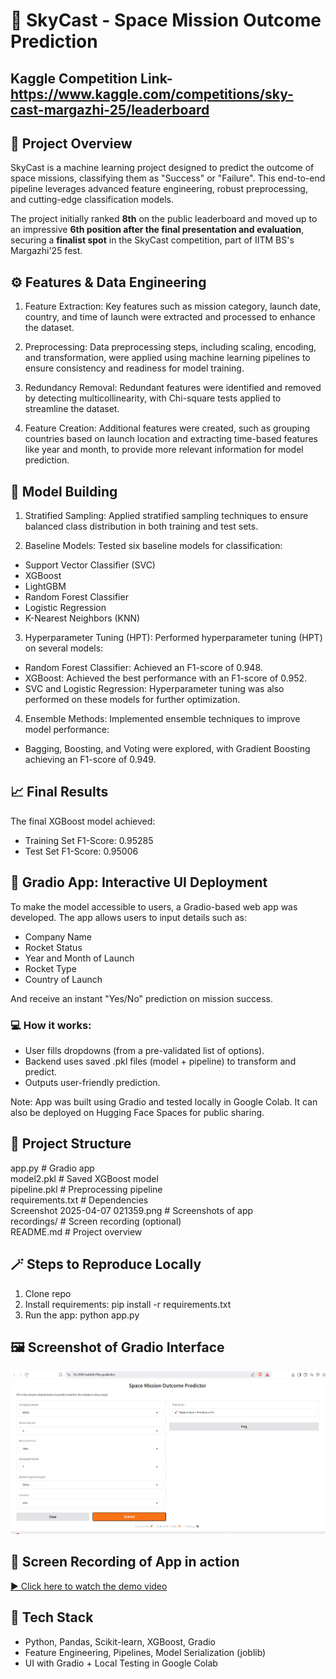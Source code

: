 # 🚀 SkyCast - Space Mission Outcome Prediction

## Kaggle Competition Link- https://www.kaggle.com/competitions/sky-cast-margazhi-25/leaderboard


## 📝 Project Overview 
SkyCast is a machine learning project designed to predict the outcome of space missions, classifying them as "Success" or "Failure". This end-to-end pipeline leverages advanced feature engineering, robust preprocessing, and cutting-edge classification models.

The project initially ranked **8th** on the public leaderboard and moved up to an impressive **6th position after the final presentation and evaluation**, securing a **finalist spot** in the SkyCast competition, part of IITM BS's Margazhi'25 fest.



## ⚙️ Features & Data Engineering
1. Feature Extraction: Key features such as mission category, launch date, country, and time of launch were extracted and processed to enhance the dataset.

2. Preprocessing: Data preprocessing steps, including scaling, encoding, and transformation, were applied using machine learning pipelines to ensure consistency and readiness for model training.

3. Redundancy Removal: Redundant features were identified and removed by detecting multicollinearity, with Chi-square tests applied to streamline the dataset.

4. Feature Creation: Additional features were created, such as grouping countries based on launch location and extracting time-based features like year and month, to provide more relevant information for model prediction.

## 🤖 Model Building
1. Stratified Sampling: Applied stratified sampling techniques to ensure balanced class distribution in both training and test sets.

2. Baseline Models: Tested six baseline models for classification:
   
  * Support Vector Classifier (SVC)
  * XGBoost
  * LightGBM
  * Random Forest Classifier
  * Logistic Regression
  * K-Nearest Neighbors (KNN)

3. Hyperparameter Tuning (HPT): Performed hyperparameter tuning (HPT) on several models:

* Random Forest Classifier: Achieved an F1-score of 0.948.
* XGBoost: Achieved the best performance with an F1-score of 0.952.
* SVC and Logistic Regression: Hyperparameter tuning was also performed on these models for further optimization.

4. Ensemble Methods: Implemented ensemble techniques to improve model performance:

* Bagging, Boosting, and Voting were explored, with Gradient Boosting achieving an F1-score of 0.949.

## 📈 Final Results
The final XGBoost model achieved:

* Training Set F1-Score: 0.95285
* Test Set F1-Score: 0.95006


## 🧪 Gradio App: Interactive UI Deployment  

To make the model accessible to users, a Gradio-based web app was developed. The app allows users to input details such as:

- Company Name
- Rocket Status
- Year and Month of Launch
- Rocket Type
- Country of Launch

And receive an instant "Yes/No" prediction on mission success.

### 💻 How it works:

- User fills dropdowns (from a pre-validated list of options).
- Backend uses saved .pkl files (model + pipeline) to transform and predict.
- Outputs user-friendly prediction.

Note: App was built using Gradio and tested locally in Google Colab. It can also be deployed on Hugging Face Spaces for public sharing.


## 📁 Project Structure

app.py                  # Gradio app  
model2.pkl              # Saved XGBoost model  
pipeline.pkl            # Preprocessing pipeline  
requirements.txt        # Dependencies  
Screenshot 2025-04-07 021359.png          # Screenshots of app  
recordings/             # Screen recording (optional)  
README.md               # Project overview  


## 🪄 Steps to Reproduce Locally

1. Clone repo
2. Install requirements:
   pip install -r requirements.txt
3. Run the app:
   python app.py


## 🖼️ Screenshot of Gradio Interface

![Gradio Interface Screenshot](Screenshot%202025-04-07%20021359.png)


## 🎥 Screen Recording of App in action

[▶️ Click here to watch the demo video](Space%20Mission%20Outcome%20Predictor%20-%20Brave%202025-04-07%2002-07-22.mp4)


## 🧠 Tech Stack

- Python, Pandas, Scikit-learn, XGBoost, Gradio
- Feature Engineering, Pipelines, Model Serialization (joblib)
- UI with Gradio + Local Testing in Google Colab
